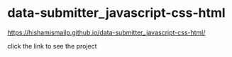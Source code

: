 # data-submitter_javascript-css-html

https://hishamismailp.github.io/data-submitter_javascript-css-html/
 
 click the link to see the project
